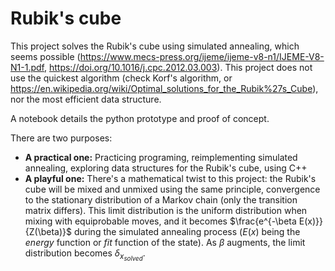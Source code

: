 # Rubik's cube

This project solves the Rubik's cube using simulated annealing, which seems possible (https://www.mecs-press.org/ijeme/ijeme-v8-n1/IJEME-V8-N1-1.pdf, https://doi.org/10.1016/j.cpc.2012.03.003). This project does not use the quickest algorithm (check Korf's algorithm, or https://en.wikipedia.org/wiki/Optimal_solutions_for_the_Rubik%27s_Cube), nor the most efficient data structure.

A notebook details the python prototype and proof of concept.

There are two purposes:
- **A practical one:** Practicing programing, reimplementing simulated annealing, exploring data structures for the Rubik's cube, using C++
- **A playful one:** There's a mathematical twist to this project: the Rubik's cube will be mixed and unmixed using the same principle, convergence to the stationary distribution of a Markov chain (only the transition matrix differs). This limit distribution is the uniform distribution when mixing with equiprobable moves, and it becomes $\frac{e^{-\beta E(x)}}{Z(\beta)}$ during the simulated annealing process ($E(x)$ being the *energy* function or *fit* function of the state). As $\beta$ augments, the limit distribution becomes $\delta_{x_{solved}}$.
